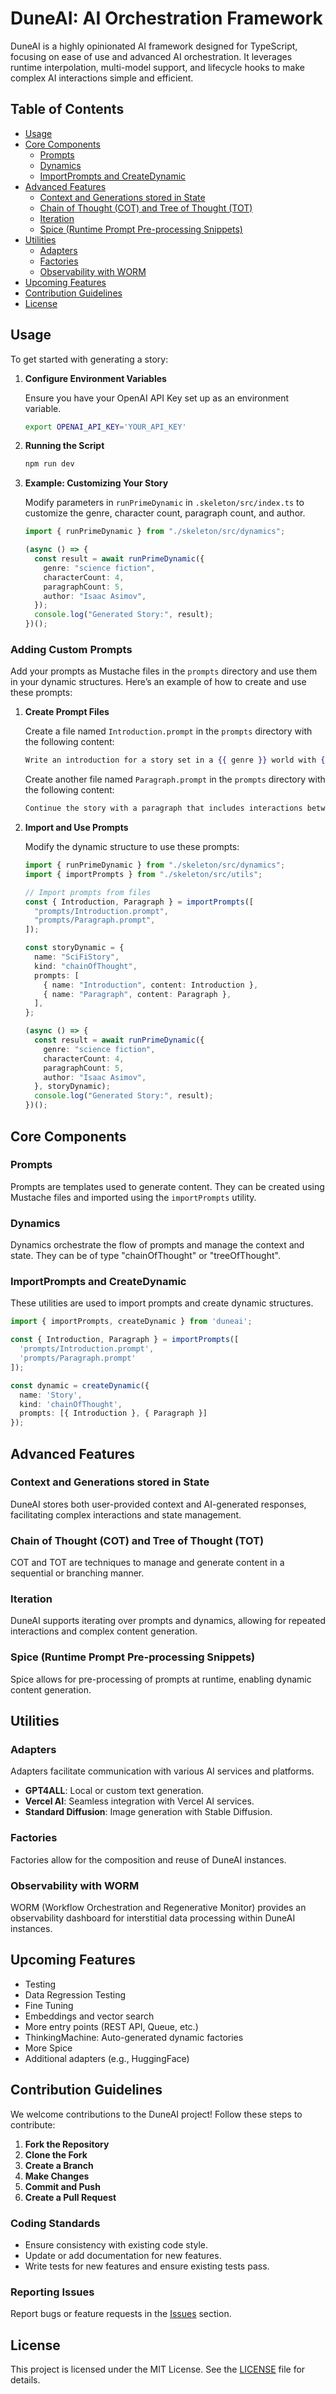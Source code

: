 # DuneAI: AI Orchestration Framework

DuneAI is a highly opinionated AI framework designed for TypeScript, focusing on ease of use and advanced AI orchestration. It leverages runtime interpolation, multi-model support, and lifecycle hooks to make complex AI interactions simple and efficient.

## Table of Contents

- [Usage](#usage)
- [Core Components](#core-components)
  - [Prompts](#prompts)
  - [Dynamics](#dynamics)
  - [ImportPrompts and CreateDynamic](#importprompts-and-createdynamic)
- [Advanced Features](#advanced-features)
  - [Context and Generations stored in State](#context-and-generations-stored-in-state)
  - [Chain of Thought (COT) and Tree of Thought (TOT)](#chain-of-thought-cot-and-tree-of-thought-tot)
  - [Iteration](#iteration)
  - [Spice (Runtime Prompt Pre-processing Snippets)](#spice-runtime-prompt-pre-processing-snippets)
- [Utilities](#utilities)
  - [Adapters](#adapters)
  - [Factories](#factories)
  - [Observability with WORM](#observability-with-worm)
- [Upcoming Features](#upcoming-features)
- [Contribution Guidelines](#contribution-guidelines)
- [License](#license)

## Usage

To get started with generating a story:

1. **Configure Environment Variables**

   Ensure you have your OpenAI API Key set up as an environment variable.

   ```sh
   export OPENAI_API_KEY='YOUR_API_KEY'
   ```

2. **Running the Script**

   ```sh
   npm run dev
   ```

3. **Example: Customizing Your Story**

   Modify parameters in `runPrimeDynamic` in `.skeleton/src/index.ts` to customize the genre, character count, paragraph count, and author.

   ```typescript
   import { runPrimeDynamic } from "./skeleton/src/dynamics";

   (async () => {
     const result = await runPrimeDynamic({
       genre: "science fiction",
       characterCount: 4,
       paragraphCount: 5,
       author: "Isaac Asimov",
     });
     console.log("Generated Story:", result);
   })();
   ```

### Adding Custom Prompts

Add your prompts as Mustache files in the `prompts` directory and use them in your dynamic structures. Here’s an example of how to create and use these prompts:

1. **Create Prompt Files**

   Create a file named `Introduction.prompt` in the `prompts` directory with the following content:

   ```mustache
   Write an introduction for a story set in a {{ genre }} world with {{ characterCount }} characters.
   ```

   Create another file named `Paragraph.prompt` in the `prompts` directory with the following content:

   ```mustache
   Continue the story with a paragraph that includes interactions between the characters.
   ```

2. **Import and Use Prompts**

   Modify the dynamic structure to use these prompts:

   ```typescript
   import { runPrimeDynamic } from "./skeleton/src/dynamics";
   import { importPrompts } from "./skeleton/src/utils";

   // Import prompts from files
   const { Introduction, Paragraph } = importPrompts([
     "prompts/Introduction.prompt",
     "prompts/Paragraph.prompt",
   ]);

   const storyDynamic = {
     name: "SciFiStory",
     kind: "chainOfThought",
     prompts: [
       { name: "Introduction", content: Introduction },
       { name: "Paragraph", content: Paragraph },
     ],
   };

   (async () => {
     const result = await runPrimeDynamic({
       genre: "science fiction",
       characterCount: 4,
       paragraphCount: 5,
       author: "Isaac Asimov",
     }, storyDynamic);
     console.log("Generated Story:", result);
   })();
   ```

## Core Components

### Prompts

Prompts are templates used to generate content. They can be created using Mustache files and imported using the `importPrompts` utility.

### Dynamics

Dynamics orchestrate the flow of prompts and manage the context and state. They can be of type "chainOfThought" or "treeOfThought".

### ImportPrompts and CreateDynamic

These utilities are used to import prompts and create dynamic structures.

```typescript
import { importPrompts, createDynamic } from 'duneai';

const { Introduction, Paragraph } = importPrompts([
  'prompts/Introduction.prompt',
  'prompts/Paragraph.prompt'
]);

const dynamic = createDynamic({
  name: 'Story',
  kind: 'chainOfThought',
  prompts: [{ Introduction }, { Paragraph }]
});
```

## Advanced Features

### Context and Generations stored in State

DuneAI stores both user-provided context and AI-generated responses, facilitating complex interactions and state management.

### Chain of Thought (COT) and Tree of Thought (TOT)

COT and TOT are techniques to manage and generate content in a sequential or branching manner.

### Iteration

DuneAI supports iterating over prompts and dynamics, allowing for repeated interactions and complex content generation.

### Spice (Runtime Prompt Pre-processing Snippets)

Spice allows for pre-processing of prompts at runtime, enabling dynamic content generation.

## Utilities

### Adapters

Adapters facilitate communication with various AI services and platforms.

- **GPT4ALL**: Local or custom text generation.
- **Vercel AI**: Seamless integration with Vercel AI services.
- **Standard Diffusion**: Image generation with Stable Diffusion.

### Factories

Factories allow for the composition and reuse of DuneAI instances.

### Observability with WORM

WORM (Workflow Orchestration and Regenerative Monitor) provides an observability dashboard for interstitial data processing within DuneAI instances.

## Upcoming Features

- Testing
- Data Regression Testing
- Fine Tuning
- Embeddings and vector search
- More entry points (REST API, Queue, etc.)
- ThinkingMachine: Auto-generated dynamic factories
- More Spice
- Additional adapters (e.g., HuggingFace)

## Contribution Guidelines

We welcome contributions to the DuneAI project! Follow these steps to contribute:

1. **Fork the Repository**
2. **Clone the Fork**
3. **Create a Branch**
4. **Make Changes**
5. **Commit and Push**
6. **Create a Pull Request**

### Coding Standards

- Ensure consistency with existing code style.
- Update or add documentation for new features.
- Write tests for new features and ensure existing tests pass.

### Reporting Issues

Report bugs or feature requests in the [Issues](https://github.com/github_username/repo_name/issues) section.

## License

This project is licensed under the MIT License. See the [LICENSE](./LICENSE) file for details.
